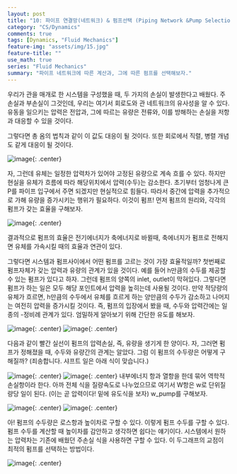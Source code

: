 ```yaml
---
layout: post
title: "10: 파이프 연결망(네트워크) & 펌프선택 (Piping Network &Pump Selection)"
category: "CS/Dynamics"
comments: true
tags: [Dynamics, "Fluid Mechanics"]
feature-img: "assets/img/15.jpg"
feature-title: ""
use_math: true
series: "Fluid Mechanics"
summary: "파이프 네트워크에 따른 계산과, 그에 따른 펌프를 선택해보자."
---
```


우리가 관을 매개로 한 시스템을 구성했을 때, 두 가지의 손실이 발생한다고 배웠다. 주손실과 부손실이 그것인데, 우리는 여기서 회로도와 관 네트워크의 유사성을 알 수 있다. 유동을 일으키는 압력은 전압과, 그에 따르는 유량은 전류와, 이를 방해하는 손실을 저항과 대응할 수 있을 것이다.

그렇다면 총 옴의 법칙과 같이 이 값도 대응이 될 것이다. 또한 회로에서 직렬, 병렬 개념도 같게 대응이 될 것이다.

![image](https://user-images.githubusercontent.com/37871541/94923479-e4155000-04f6-11eb-9ddf-f4e93a8158cc.png){: .center}

자, 그런데 유체는 일정한 압력차가 있어야 고정된 유량으로 계속 흐를 수 있다. 하지만 현실을 유체가 흐름에 따라 해당위치에서 압력(수두)는 감소한다. 초기부터 엄청나게 큰 P를 파이프 입구에서 주면 되겠지만 현실적으로 힘들다. 따라서 중간에 압력을 추가적으로 가해 유량을 증가시키는 행위가 필요하다. 이것이 펌프! 먼저 펌프의 원리와, 각각의 펌프가 갖는 효율을 구해보자.

![image](https://user-images.githubusercontent.com/37871541/94923499-ec6d8b00-04f6-11eb-95e3-f4c458054a29.png){: .center}

결과적으로 펌프의 효율은 전기에너지가 축에너지로 바뀔때, 축에너지가 펌프로 전해지면 유체를 가속시킬 때의 효율과 연관이 있다.

그렇다면 시스템과 펌프사이에서 어떤 펌프를 고르는 것이 가장 효율적일까? 첫번째로 펌프자체가 갖는 압력과 유량의 관계가 있을 것이다. 예를 들어 h만큼의 수두를 제공할 수 있는 펌프가 있다고 하자. 그런데 펌프의 양쪽의 inlet, outlet이 막혀있다. 그렇다면 펌프가 하는 일은 모두 해당 포인트에서 압력을 높히는데 사용될 것이다. 만약 적당량의 유체가 흐르면, h만큼의 수두에서 유체를 흐르게 하는 양만큼의 수두가 감소하고 나머지는 여전히 압력을 증가시킬 것이다. 즉, 펌프의 입장에서 봤을 때, 수두와 압력간에는 일종의 -정비례 관계가 있다. 엄밀하게 알아보기 위해 간단한 유도를 해보자.

![image](https://user-images.githubusercontent.com/37871541/94923575-09a25980-04f7-11eb-9b61-f4eb358b6bc6.png){: .center}
![image](https://user-images.githubusercontent.com/37871541/94923583-0c9d4a00-04f7-11eb-9cb3-b1f8af6d3418.png){: .center}

다음과 같이 빨간 실선이 펌프의 압력손실, 즉, 유량을 생기게 한 양이다. 자, 그러면 펌프가 정해졌을 때, 수두와 유량간의 관계는 알았다. 그럼 이 펌프의 수두량은 어떻게 구해질까? (죄송합니다. 샤프트 일은 아래 식이 맞습니다.)

![image](https://user-images.githubusercontent.com/37871541/94923602-158e1b80-04f7-11eb-95c4-b240d2eff209.png){: .center}
![image](https://user-images.githubusercontent.com/37871541/94923608-18890c00-04f7-11eb-83d2-929f76337c1b.png){: .center}
내부에너지 항과 열항을 한데 묶어 역학적 손실항이라 한다. 아까 전체 식을 질량속도로 나누었으므로 여기서 W항은 w로 단위질량당 일이 된다. (이는 곧 압력이다! 밑에 유도식을 보자) w_pump를 구해보자.

![image](https://user-images.githubusercontent.com/37871541/94923621-1e7eed00-04f7-11eb-86a0-34acbf9bf8dd.png){: .center}
![image](https://user-images.githubusercontent.com/37871541/94923629-2179dd80-04f7-11eb-838f-bac182db99b2.png){: .center}

아! 펌프의 수두량은 로스항과 높이차로 구할 수 있다. 이렇게 펌프 수두를 구할 수 있다. 펌프 수두를 계산할 때 높이차를 감안하고 생각하면 쉽다는 얘기이다. 시스템에서 원하는 압력차는 기존에 배웠던 주손실 식을 사용하면 구할 수 있다. 이 두그래프의 교점이 최적의 펌프를 선택하는 방법이다.

![image](https://user-images.githubusercontent.com/37871541/94923646-276fbe80-04f7-11eb-8b7c-1b8c908ad91f.png){: .center}
